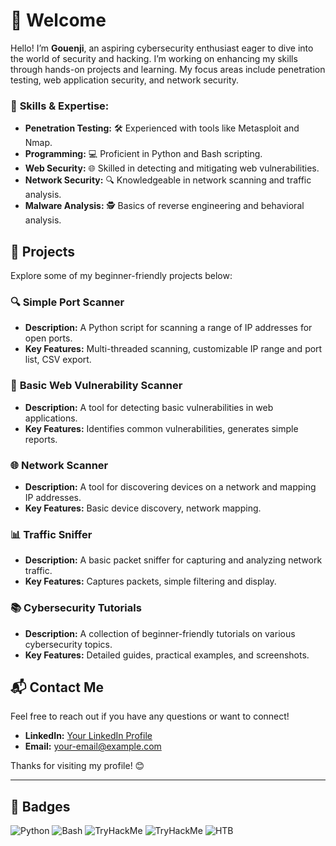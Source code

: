 # 👋 Welcome

Hello! I’m **Gouenji**, an aspiring cybersecurity enthusiast eager to dive into the world of security and hacking. I’m working on enhancing my skills through hands-on projects and learning. My focus areas include penetration testing, web application security, and network security.

### 🔧 **Skills & Expertise:**
- **Penetration Testing:** 🛠️ Experienced with tools like Metasploit and Nmap.
- **Programming:** 💻 Proficient in Python and Bash scripting.
- **Web Security:** 🌐 Skilled in detecting and mitigating web vulnerabilities.
- **Network Security:** 🔍 Knowledgeable in network scanning and traffic analysis.
- **Malware Analysis:** 🕵️ Basics of reverse engineering and behavioral analysis.

## 🚀 Projects

Explore some of my beginner-friendly projects below:

### 🔍 **Simple Port Scanner**
- **Description:** A Python script for scanning a range of IP addresses for open ports.
- **Key Features:** Multi-threaded scanning, customizable IP range and port list, CSV export.

### 🔎 **Basic Web Vulnerability Scanner**
- **Description:** A tool for detecting basic vulnerabilities in web applications.
- **Key Features:** Identifies common vulnerabilities, generates simple reports.

### 🌐 **Network Scanner**
- **Description:** A tool for discovering devices on a network and mapping IP addresses.
- **Key Features:** Basic device discovery, network mapping.

### 📊 **Traffic Sniffer**
- **Description:** A basic packet sniffer for capturing and analyzing network traffic.
- **Key Features:** Captures packets, simple filtering and display.

### 📚 **Cybersecurity Tutorials**
- **Description:** A collection of beginner-friendly tutorials on various cybersecurity topics.
- **Key Features:** Detailed guides, practical examples, and screenshots.

## 📬 Contact Me

Feel free to reach out if you have any questions or want to connect!

- **LinkedIn:** [Your LinkedIn Profile](#)
- **Email:** [your-email@example.com](mailto:your-email@example.com)

Thanks for visiting my profile! 😊

---

## 🎨 Badges

![Python](https://img.shields.io/badge/-Python-blue?logo=python&logoColor=white)
![Bash](https://img.shields.io/badge/-Bash-black?logo=gnu-bash&logoColor=white)
![TryHackMe](https://img.shields.io/badge/TryHackMe-%20-blue?logo=tryhackme&logoColor=white)
![TryHackMe](https://tryhackme.com/badge/123456)
![HTB](https://img.shields.io/badge/HTB-<YOUR_SCORE>-blue?logo=hack-the-box&logoColor=white) <!-- Replace <YOUR_SCORE> with your HTB rank or score -->
